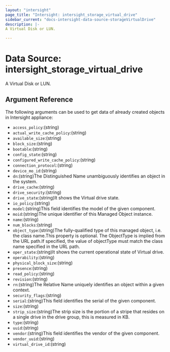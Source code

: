 ```yaml
---
layout: "intersight"
page_title: "Intersight: intersight_storage_virtual_drive"
sidebar_current: "docs-intersight-data-source-storageVirtualDrive"
description: |-
A Virtual Disk or LUN.

---
```


# Data Source: intersight_storage_virtual_drive
A Virtual Disk or LUN.

## Argument Reference
The following arguments can be used to get data of already created objects in Intersight appliance:
* `access_policy`:(string)
* `actual_write_cache_policy`:(string)
* `available_size`:(string)
* `block_size`:(string)
* `bootable`:(string)
* `config_state`:(string)
* `configured_write_cache_policy`:(string)
* `connection_protocol`:(string)
* `device_mo_id`:(string)
* `dn`:(string)The Distinguished Name unambiguously identifies an object in the system.
* `drive_cache`:(string)
* `drive_security`:(string)
* `drive_state`:(string)It shows the Virtual drive state.
* `io_policy`:(string)
* `model`:(string)This field identifies the model of the given component.
* `moid`:(string)The unique identifier of this Managed Object instance.
* `name`:(string)
* `num_blocks`:(string)
* `object_type`:(string)The fully-qualified type of this managed object, i.e. the class name.This property is optional. The ObjectType is implied from the URL path.If specified, the value of objectType must match the class name specified in the URL path.
* `oper_state`:(string)It shows the current operational state of Virtual drive.
* `operability`:(string)
* `physical_block_size`:(string)
* `presence`:(string)
* `read_policy`:(string)
* `revision`:(string)
* `rn`:(string)The Relative Name uniquely identifies an object within a given context.
* `security_flags`:(string)
* `serial`:(string)This field identifies the serial of the given component.
* `size`:(string)
* `strip_size`:(string)The strip size is the portion of a stripe that resides on a single drive in the drive group, this is measured in KB.
* `type`:(string)
* `uuid`:(string)
* `vendor`:(string)This field identifies the vendor of the given component.
* `vendor_uuid`:(string)
* `virtual_drive_id`:(string)
